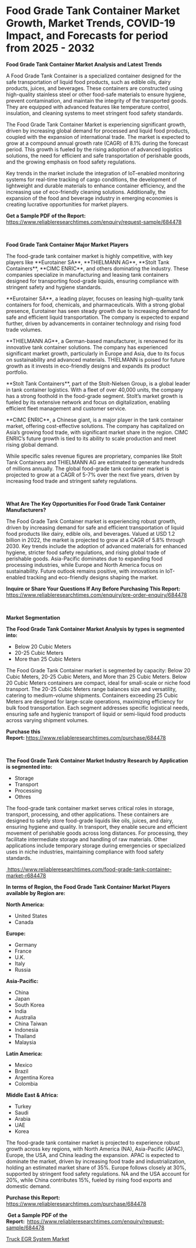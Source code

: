 <p><h1>Food Grade Tank Container Market Growth, Market Trends, COVID-19 Impact, and Forecasts for period from 2025 - 2032</h1></p><p><strong>Food Grade Tank Container Market Analysis and Latest Trends</strong></p>
<p><p>A Food Grade Tank Container is a specialized container designed for the safe transportation of liquid food products, such as edible oils, dairy products, juices, and beverages. These containers are constructed using high-quality stainless steel or other food-safe materials to ensure hygiene, prevent contamination, and maintain the integrity of the transported goods. They are equipped with advanced features like temperature control, insulation, and cleaning systems to meet stringent food safety standards.</p><p>The Food Grade Tank Container Market is experiencing significant growth, driven by increasing global demand for processed and liquid food products, coupled with the expansion of international trade. The market is expected to grow at a compound annual growth rate (CAGR) of 8.1% during the forecast period. This growth is fueled by the rising adoption of advanced logistics solutions, the need for efficient and safe transportation of perishable goods, and the growing emphasis on food safety regulations.</p><p>Key trends in the market include the integration of IoT-enabled monitoring systems for real-time tracking of cargo conditions, the development of lightweight and durable materials to enhance container efficiency, and the increasing use of eco-friendly cleaning solutions. Additionally, the expansion of the food and beverage industry in emerging economies is creating lucrative opportunities for market players.</p></p>
<p><strong>Get a Sample PDF of the Report:&nbsp;</strong> <a href="https://www.reliableresearchtimes.com/enquiry/request-sample/684478?utm_campaign=1994&utm_medium=2&utm_source=Github&utm_content=ia&utm_term=20012025&utm_id=food-grade-tank-container">https://www.reliableresearchtimes.com/enquiry/request-sample/684478</a></p>
<p>&nbsp;</p>
<p><strong>Food Grade Tank Container Major Market Players</strong></p>
<p><p>The food-grade tank container market is highly competitive, with key players like **Eurotainer SA**, **THIELMANN AG**, **Stolt Tank Containers**, **CIMC ENRIC**, and others dominating the industry. These companies specialize in manufacturing and leasing tank containers designed for transporting food-grade liquids, ensuring compliance with stringent safety and hygiene standards.</p><p>**Eurotainer SA**, a leading player, focuses on leasing high-quality tank containers for food, chemicals, and pharmaceuticals. With a strong global presence, Eurotainer has seen steady growth due to increasing demand for safe and efficient liquid transportation. The company is expected to expand further, driven by advancements in container technology and rising food trade volumes.</p><p>**THIELMANN AG**, a German-based manufacturer, is renowned for its innovative tank container solutions. The company has experienced significant market growth, particularly in Europe and Asia, due to its focus on sustainability and advanced materials. THIELMANN is poised for future growth as it invests in eco-friendly designs and expands its product portfolio.</p><p>**Stolt Tank Containers**, part of the Stolt-Nielsen Group, is a global leader in tank container logistics. With a fleet of over 40,000 units, the company has a strong foothold in the food-grade segment. Stolt’s market growth is fueled by its extensive network and focus on digitalization, enabling efficient fleet management and customer service.</p><p>**CIMC ENRIC**, a Chinese giant, is a major player in the tank container market, offering cost-effective solutions. The company has capitalized on Asia’s growing food trade, with significant market share in the region. CIMC ENRIC’s future growth is tied to its ability to scale production and meet rising global demand.</p><p>While specific sales revenue figures are proprietary, companies like Stolt Tank Containers and THIELMANN AG are estimated to generate hundreds of millions annually. The global food-grade tank container market is projected to grow at a CAGR of 5-7% over the next five years, driven by increasing food trade and stringent safety regulations.</p></p>
<p>&nbsp;</p>
<p><strong>What Are The Key Opportunities For Food Grade Tank Container Manufacturers?</strong></p>
<p><p>The Food Grade Tank Container market is experiencing robust growth, driven by increasing demand for safe and efficient transportation of liquid food products like dairy, edible oils, and beverages. Valued at USD 1.2 billion in 2022, the market is projected to grow at a CAGR of 5.8% through 2030. Key trends include the adoption of advanced materials for enhanced hygiene, stricter food safety regulations, and rising global trade of perishable goods. Asia-Pacific dominates due to expanding food processing industries, while Europe and North America focus on sustainability. Future outlook remains positive, with innovations in IoT-enabled tracking and eco-friendly designs shaping the market.</p></p>
<p><strong>Inquire or Share Your Questions If Any Before Purchasing This Report:</strong> <a href="https://www.reliableresearchtimes.com/enquiry/pre-order-enquiry/684478?utm_campaign=1994&utm_medium=2&utm_source=Github&utm_content=ia&utm_term=20012025&utm_id=food-grade-tank-container">https://www.reliableresearchtimes.com/enquiry/pre-order-enquiry/684478</a></p>
<p>&nbsp;</p>
<p><strong>Market Segmentation</strong></p>
<p><strong>The Food Grade Tank Container Market Analysis by types is segmented into:</strong></p>
<p><ul><li>Below 20 Cubic Meters</li><li>20-25 Cubic Meters</li><li>More than 25 Cubic Meters</li></ul></p>
<p><p>The Food Grade Tank Container market is segmented by capacity: Below 20 Cubic Meters, 20-25 Cubic Meters, and More than 25 Cubic Meters. Below 20 Cubic Meters containers are compact, ideal for small-scale or niche food transport. The 20-25 Cubic Meters range balances size and versatility, catering to medium-volume shipments. Containers exceeding 25 Cubic Meters are designed for large-scale operations, maximizing efficiency for bulk food transportation. Each segment addresses specific logistical needs, ensuring safe and hygienic transport of liquid or semi-liquid food products across varying shipment volumes.</p></p>
<p><strong>Purchase this Report:&nbsp;</strong><a href="https://www.reliableresearchtimes.com/purchase/684478?utm_campaign=1994&utm_medium=2&utm_source=Github&utm_content=ia&utm_term=20012025&utm_id=food-grade-tank-container">https://www.reliableresearchtimes.com/purchase/684478</a></p>
<p>&nbsp;</p>
<p><strong>The Food Grade Tank Container Market Industry Research by Application is segmented into:</strong></p>
<p><ul><li>Storage</li><li>Transport</li><li>Processing</li><li>Othres</li></ul></p>
<p><p>The food-grade tank container market serves critical roles in storage, transport, processing, and other applications. These containers are designed to safely store food-grade liquids like oils, juices, and dairy, ensuring hygiene and quality. In transport, they enable secure and efficient movement of perishable goods across long distances. For processing, they facilitate intermediate storage and handling of raw materials. Other applications include temporary storage during emergencies or specialized uses in niche industries, maintaining compliance with food safety standards.</p></p>
<p><a href="https://www.reliableresearchtimes.com/food-grade-tank-container-market-r684478?utm_campaign=1994&utm_medium=2&utm_source=Github&utm_content=ia&utm_term=20012025&utm_id=food-grade-tank-container">&nbsp;https://www.reliableresearchtimes.com/food-grade-tank-container-market-r684478</a></p>
<p><strong>In terms of Region, the Food Grade Tank Container Market Players available by Region are:</strong></p>
<p>
    <p> <strong> North America: </strong>
        <ul>
            <li>United States</li>
            <li>Canada</li>
        </ul>
        </p> 
    <p> <strong> Europe: </strong>
        <ul>
            <li>Germany</li>
            <li>France</li>
            <li>U.K.</li>
            <li>Italy</li>
            <li>Russia</li>
        </ul>
        </p> 
    <p> <strong> Asia-Pacific: </strong>
        <ul>
            <li>China</li>
            <li>Japan</li>
            <li>South Korea</li>
            <li>India</li>
            <li>Australia</li>
            <li>China Taiwan</li>
            <li>Indonesia</li>
            <li>Thailand</li>
            <li>Malaysia</li>
        </ul>
        </p> 
    <p> <strong> Latin America: </strong>
        <ul>
            <li>Mexico</li>
            <li>Brazil</li>
            <li>Argentina Korea</li>
            <li>Colombia</li>
        </ul>
        </p> 
    <p> <strong> Middle East & Africa: </strong>
        <ul>
            <li>Turkey</li>
            <li>Saudi</li>
            <li>Arabia</li>
            <li>UAE</li>
            <li>Korea</li>
        </ul>
    </p>
    </p>
<p><p>The food-grade tank container market is projected to experience robust growth across key regions, with North America (NA), Asia-Pacific (APAC), Europe, the USA, and China leading the expansion. APAC is expected to dominate the market, driven by increasing food trade and industrialization, holding an estimated market share of 35%. Europe follows closely at 30%, supported by stringent food safety regulations. NA and the USA account for 20%, while China contributes 15%, fueled by rising food exports and domestic demand.</p></p>
<p><strong>Purchase this Report: </strong><a href="https://www.reliableresearchtimes.com/purchase/684478?utm_campaign=1994&utm_medium=2&utm_source=Github&utm_content=ia&utm_term=20012025&utm_id=food-grade-tank-container">https://www.reliableresearchtimes.com/purchase/684478</a></p>
<p>&nbsp;<strong>Get a Sample PDF of the Report:&nbsp;&nbsp;</strong><a href="https://www.reliableresearchtimes.com/enquiry/request-sample/684478?utm_campaign=1994&utm_medium=2&utm_source=Github&utm_content=ia&utm_term=20012025&utm_id=food-grade-tank-container">https://www.reliableresearchtimes.com/enquiry/request-sample/684478</a></p>
<p><strong></strong></p>
<p><p><a href="https://github.com/rahu1506/Market-Research-Report-List-6/blob/main/truck-egr-system-market.md?utm_campaign=1994&utm_medium=2&utm_source=Github&utm_content=ia&utm_term=20012025&utm_id=food-grade-tank-container">Truck EGR System Market</a></p></p>